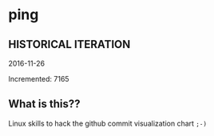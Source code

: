 # ping

## HISTORICAL ITERATION
2016-11-26

Incremented: 7165

## What is this?? 
Linux skills to hack the github commit visualization chart `;-)`
